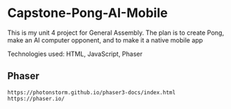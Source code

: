 # Capstone-Pong-AI-Mobile
This is my unit 4 project for General Assembly.  The plan is to create Pong, make an AI computer opponent, and to make it a native mobile app

Technologies used:  HTML, JavaScript, Phaser

##  Phaser
    https://photonstorm.github.io/phaser3-docs/index.html
    https://phaser.io/
